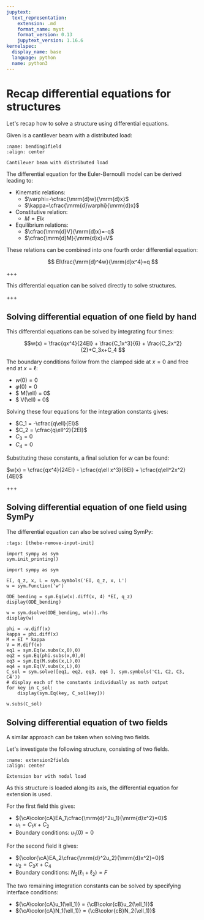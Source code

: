 ```yaml
---
jupytext:
  text_representation:
    extension: .md
    format_name: myst
    format_version: 0.13
    jupytext_version: 1.16.6
kernelspec:
  display_name: base
  language: python
  name: python3
---
```


# Recap differential equations for structures

Let's recap how to solve a structure using differential equations.

Given is a cantilever beam with a distributed load:

```{figure} bending1field.svg
:name: bending1field
:align: center

Cantilever beam with distributed load
```

The differential equation for the Euler-Bernoulli model can be derived leading to:
- Kinematic relations:
  - $\varphi=-\cfrac{\mrm{d}w}{\mrm{d}x}$
  - $\kappa=\cfrac{\mrm{d}\varphi}{\mrm{d}x}$
- Constitutive relation:
  - $M=EI\kappa$
- Equilibrium relations:
  - $\cfrac{\mrm{d}V}{\mrm{d}x}=-q$
  - $\cfrac{\mrm{d}M}{\mrm{d}x}=V$

These relations can be combined into one fourth order differential equation:

$$ EI\frac{\mrm{d}^4w}{\mrm{d}x^4}=q $$

+++

This differential equation can be solved directly to solve structures.

+++

## Solving differential equation of one field by hand

This differential equations can be solved by integrating four times:

$$w(x) = \frac{qx^4}{24EI} + \frac{C_1x^3}{6} + \frac{C_2x^2}{2}+C_3x+C_4 $$

The boundary conditions follow from the clamped side at $x=0$ and free end at $x=\ell$:

- $w(0) = 0$
- $\varphi(0) = 0$
- $	M(\ell) = 0$
- $	V(\ell) = 0$

Solving these four equations for the integration constants gives:

- $C_1 = -\cfrac{q\ell}{EI}$
- $C_2 = \cfrac{q\ell^2}{2EI}$
- $C_3 = 0$
- $C_4 = 0$

Substituting these constants, a final solution for $w$ can be found:

$w(x) = \cfrac{qx^4}{24EI} - \cfrac{q\ell x^3}{6EI} + \cfrac{q\ell^2x^2}{4EI}$

+++

## Solving differential equation of one field using SymPy

The differential equation can also be solved using SymPy:

```{code-cell} ipython3
:tags: [thebe-remove-input-init]

import sympy as sym
sym.init_printing()
```

```{code-cell} ipython3
import sympy as sym
```

```{code-cell} ipython3
EI, q_z, x, L = sym.symbols('EI, q_z, x, L')
w = sym.Function('w')

ODE_bending = sym.Eq(w(x).diff(x, 4) *EI, q_z)
display(ODE_bending)
```

```{code-cell} ipython3
w = sym.dsolve(ODE_bending, w(x)).rhs
display(w)
```

```{code-cell} ipython3
phi = -w.diff(x)
kappa = phi.diff(x)
M = EI * kappa
V = M.diff(x)
eq1 = sym.Eq(w.subs(x,0),0)
eq2 = sym.Eq(phi.subs(x,0),0)
eq3 = sym.Eq(M.subs(x,L),0)
eq4 = sym.Eq(V.subs(x,L),0)
C_sol = sym.solve([eq1, eq2, eq3, eq4 ], sym.symbols('C1, C2, C3, C4'))
# display each of the constants individually as math output
for key in C_sol:
    display(sym.Eq(key, C_sol[key]))
```

```{code-cell} ipython3
w.subs(C_sol)
```

## Solving differential equation of two fields

A similar approach can be taken when solving two fields.

Let's investigate the following structure, consisting of two fields.

```{figure} extension2fields.svg
:name: extension2fields
:align: center

Extension bar with nodal load
```

As this structure is loaded along its axis, the differential equation for extension is used.

For the first field this gives:

- ${\cA\color{cA}EA_1\cfrac{\mrm{d}^2u_1}{\mrm{d}x^2}=0}$
- $u_1 = C_1x + C_2$
- Boundary conditions: $u_1(0) = 0$

For the second field it gives:

- ${\color{\cA}EA_2\cfrac{\mrm{d}^2u_2}{\mrm{d}x^2}=0}$
- $u_2 = C_3x + C_4$
- Boundary conditions: $N_2(\ell_1+\ell_2) = F$

The two remaining integration constants can be solved by specifying interface conditions:
- ${\cA\color{cA}u_1(\ell_1)} = {\cB\color{cB}u_2(\ell_1)}$
- ${\cA\color{cA}N_1(\ell_1)} = {\cB\color{cB}N_2(\ell_1)}$
